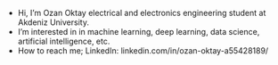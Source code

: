 - Hi, I’m Ozan Oktay electrical and electronics engineering student at Akdeniz University.
- I’m interested in in machine learning, deep learning, data science, artificial intelligence, etc.
- How to reach me; LinkedIn: linkedin.com/in/ozan-oktay-a55428189/

